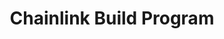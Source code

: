 ---
title: "Chainlink Build Program"
description: "Comprehensive support program for developers building on Chainlink's oracle infrastructure and cross-chain solutions"
authors: ["@chainlink"]
tags: ["Beyond: Advanced Topics", "Accelerator", "Chainlink", "Oracles", "Cross-Chain", "DeFi"]
languages: ["English"]
url: "https://chain.link/economics/build-program"
dateAdded: 2025-01-20
level: "Advanced"
category: "Accelerators"
---